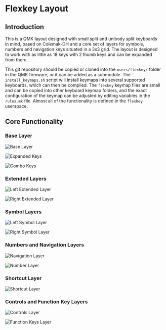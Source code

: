 # Flexkey Layout

## Introduction

This is a QMK layout designed with small split and unibody split keyboards in
mind, based on Colemak-DH and a core set of layers for symbols, numbers and
navigation keys situated in a 3x3 grid. The layout is designed to work with as
little as 18 keys with 2 thumb keys and can be expanded from there.

This git repository should be copied or cloned into the `users/flexkey/` folder
in the QMK firmware, or it can be added as a submodule. The `install_keymaps.sh`
script will install keymaps into several supported keyboards, which can then be
compiled. The `flexkey` keymap files are small and can be copied into other
keyboard keymap folders, and the exact configuration of the keymap can be
adjusted by editing variables in the `rules.mk` file. Almost all of the
functionality is defined in the `flexkey` userspace.

## Core Functionality

### Base Layer

![Base Layer](https://i.imgur.com/PMj8RcF.png)

![Expanded Keys](https://i.imgur.com/EJFFU1D.png)

![Combo Keys](https://i.imgur.com/lFbG5OJ.png)

### Extended Layers

![Left Extended Layer](https://i.imgur.com/CIfiREC.png)

![Right Extended Layer](https://i.imgur.com/f7jQQks.png)

### Symbol Layers

![Left Symbol Layer](https://i.imgur.com/qbKbRoE.png)

![Right Symbol Layer](https://i.imgur.com/4nGDk28.png)

### Numbers and Navigation Layers

![Navigation Layer](https://i.imgur.com/SmcMxuX.png)

![Number Layer](https://i.imgur.com/wxQAttu.png)

### Shortcut Layer

![Shortcut Layer](https://i.imgur.com/kGkNnge.png)

### Controls and Function Key Layers

![Controls Layer](https://i.imgur.com/924aGdG.png)

![Function Keys Layer](https://i.imgur.com/nK6Pbla.png)
